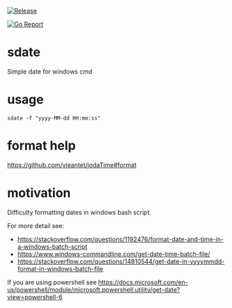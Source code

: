 [![Release](https://img.shields.io/github/v/release/dsaouda/sdate.svg?style=for-the-badge)](https://github.com/dsaouda/sdate/releases/latest)

[![Go Report](https://img.shields.io/badge/go%20report-A+-brightgreen.svg?style=for-the-badge)](https://goreportcard.com/report/github.com/dsaouda/sdate)

# sdate
Simple date for windows cmd

# usage
`sdate -f "yyyy-MM-dd HH:mm:ss"`

# format help
https://github.com/vjeantet/jodaTime#format

# motivation
Difficulty formatting dates in windows bash script.

For more detail see:
- https://stackoverflow.com/questions/1192476/format-date-and-time-in-a-windows-batch-script
- https://www.windows-commandline.com/get-date-time-batch-file/
- https://stackoverflow.com/questions/14810544/get-date-in-yyyymmdd-format-in-windows-batch-file

If you are using powershell see https://docs.microsoft.com/en-us/powershell/module/microsoft.powershell.utility/get-date?view=powershell-6
